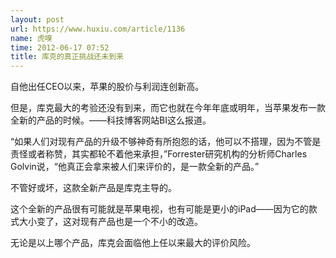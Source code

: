 ```yaml
---
layout: post
url: https://www.huxiu.com/article/1136
name: 虎嗅
time: 2012-06-17 07:52
title: 库克的真正挑战还未到来
---
```

自他出任CEO以来，苹果的股价与利润连创新高。

但是，库克最大的考验还没有到来，而它也就在今年年底或明年，当苹果发布一款全新的产品的时候。——科技博客网站BI这么报道。

“如果人们对现有产品的升级不够神奇有所抱怨的话，他可以不搭理，因为不管是责怪或者称赞，其实都轮不着他来承担，”Forrester研究机构的分析师Charles Golvin说，“他真正会拿来被人们来评价的，是一款全新的产品。”

不管好或坏，这款全新产品是库克主导的。

这个全新的产品很有可能就是苹果电视，也有可能是更小的iPad——因为它的款式大小变了，这对现有产品也是一个不小的改造。

无论是以上哪个产品，库克会面临他上任以来最大的评价风险。

